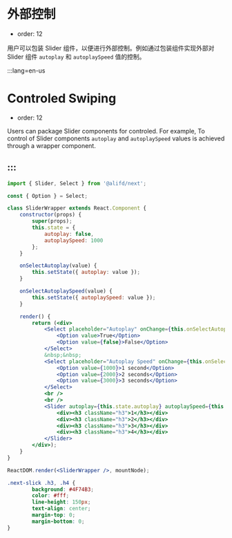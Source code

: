 # 外部控制

- order: 12

用户可以包装 Slider 组件，以便进行外部控制。例如通过包装组件实现外部对 Slider 组件 `autoplay` 和 `autoplaySpeed` 值的控制。

:::lang=en-us
# Controled Swiping

- order: 12

Users can package Slider components for controled. For example, To control of Slider components `autoplay` and `autoplaySpeed` values is achieved through a wrapper component.

:::
---

````jsx
import { Slider, Select } from '@alifd/next';

const { Option } = Select;

class SliderWrapper extends React.Component {
    constructor(props) {
        super(props);
        this.state = {
            autoplay: false,
            autoplaySpeed: 1000
        };
    }

    onSelectAutoplay(value) {
        this.setState({ autoplay: value });
    }

    onSelectAutoplaySpeed(value) {
        this.setState({ autoplaySpeed: value });
    }

    render() {
        return (<div>
            <Select placeholder="Autoplay" onChange={this.onSelectAutoplay.bind(this)}>
                <Option value>True</Option>
                <Option value={false}>False</Option>
            </Select>
            &nbsp;&nbsp;
            <Select placeholder="Autoplay Speed" onChange={this.onSelectAutoplaySpeed.bind(this)}>
                <Option value={1000}>1 second</Option>
                <Option value={2000}>2 seconds</Option>
                <Option value={3000}>3 seconds</Option>
            </Select>
            <br />
            <br />
            <Slider autoplay={this.state.autoplay} autoplaySpeed={this.state.autoplaySpeed}>
                <div><h3 className="h3">1</h3></div>
                <div><h3 className="h3">2</h3></div>
                <div><h3 className="h3">3</h3></div>
                <div><h3 className="h3">4</h3></div>
            </Slider>
        </div>);
    }
}

ReactDOM.render(<SliderWrapper />, mountNode);
````

````css
.next-slick .h3, .h4 {
        background: #4F74B3;
        color: #fff;
        line-height: 150px;
        text-align: center;
        margin-top: 0;
        margin-bottom: 0;
}
````
